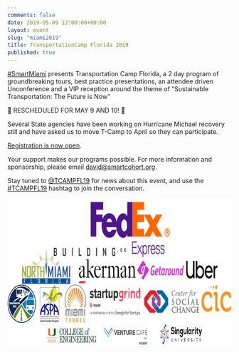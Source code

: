 ```yaml
---
comments: false
date: 2019-05-09 12:00:00+00:00
layout: event
slug: "miami2019"
title: TransportationCamp Florida 2019
published: true
---
```

[#SmartMiami](https://twitter.com/hashtag/SmartMiami) presents Transportation Camp Florida, a 2 day program of groundbreaking tours, best practice presentations, an attendee driven Unconference and a VIP reception around the theme of “Sustainable Transportation: The Future is Now”

🚨 RESCHEDULED FOR MAY 9 AND 10! 🚨

Several State agencies have been working on Hurricane Michael recovery still and have asked us to move T-Camp to April so they can participate.

[Registration is now open](https://www.eventbrite.com/e/transportation-camp-florida-registration-55122167888).

Your support makes our programs possible. For more information and sponsorship, please email david@smartcohort.org.

Stay tuned to [@TCAMPFL19](https://twitter.com/TCAMPFL19) for news about this event,
and use the [#TCAMPFL19](https://twitter.com/hashtag/TCAMPFL19) hashtag to join the conversation.

<p align="center">
<img src="sponsors.png" width="680" height="330">
